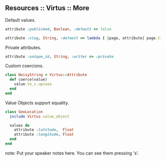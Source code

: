 ##  Resources :: Virtus :: More

Default values.

```ruby
attribute :published, Boolean, :default => false

attribute :slug, String, :default => lambda { |page, attribute| page.title.downcase.gsub(' ', '-') }
```

Private attributes.

```ruby
attribute :unique_id, String, :writer => :private
```

Custom coercions.

```ruby
class NoisyString < Virtus::Attribute
  def coerce(value)
    value.to_s.upcase
  end
end
```

Value Objects support equality.

```ruby
class GeoLocation
  include Virtus.value_object

  values do
    attribute :latitude,  Float
    attribute :longitude, Float
  end
end
```

note:
    Put your speaker notes here.
    You can see them pressing 's'.
